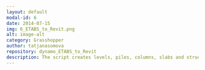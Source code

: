 ```yaml
---
layout: default
modal-id: 6
date: 2014-07-15
img: 6_ETABS_to_Revit.png
alt: image-alt
category: Grasshopper
author: tatjanasomova
repository: dynamo_ETABS_to_Revit
description: The script creates levels, piles, columns, slabs and structural framing elements in Revit from ETABS file. Outstanding task - correct Revit families have to be loaded to the Model and assigned to the elements created by Dynamo script.
---
```

